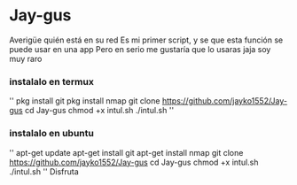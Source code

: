 # Jay-gus

Averigüe quién está en su red
Es mi primer script, y se que esta función se puede usar en una app
Pero en serio me gustaría que lo usaras jaja soy muy raro


### instalalo en termux
''
pkg install git
pkg install nmap
git clone https://github.com/jayko1552/Jay-gus
cd Jay-gus
chmod +x intul.sh
./intul.sh
''
### instalalo en ubuntu
''
apt-get update
apt-get install git
apt-get install nmap 
git clone https://github.com/jayko1552/Jay-gus
cd Jay-gus
chmod +x intul.sh
./intul.sh
''
Disfruta 
